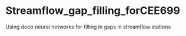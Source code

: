 # Streamflow_gap_filling_forCEE699
 Using deep neural networks for filling in gaps in streamflow stations
